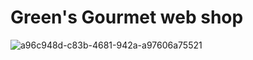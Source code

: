 # Green's Gourmet web shop

![a96c948d-c83b-4681-942a-a97606a75521](https://user-images.githubusercontent.com/19755484/50388570-5d5bfe00-06e8-11e9-82fd-b8bc0c5aa9b3.png)




